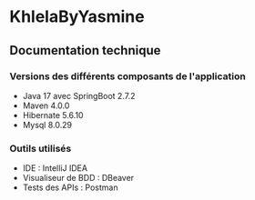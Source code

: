 # KhlelaByYasmine

## Documentation technique
### Versions des différents composants de l'application
- Java 17 avec SpringBoot 2.7.2
- Maven 4.0.0
- Hibernate 5.6.10
- Mysql 8.0.29

### Outils utilisés 
- IDE : IntelliJ IDEA
- Visualiseur de BDD : DBeaver
- Tests des APIs : Postman
